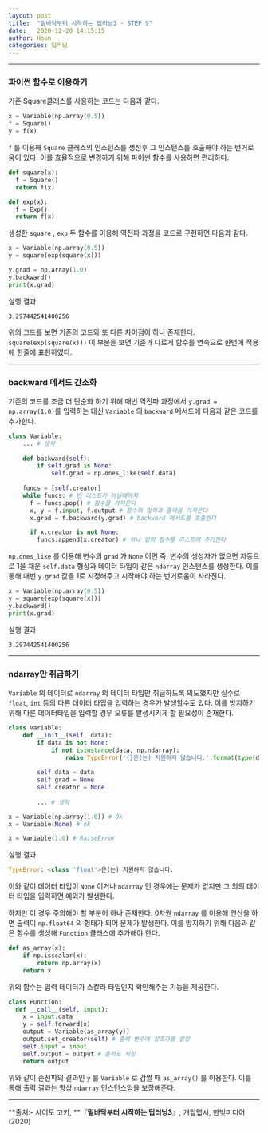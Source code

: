 ```yaml
---
layout: post
title:  "밑바닥부터 시작하는 딥러닝3 - STEP 9"
date:   2020-12-20 14:15:15
author: Hoon
categories: 딥러닝
---
```


-----

###  파이썬 함수로 이용하기

기존 Square클래스를 사용하는 코드는 다음과 같다.

~~~python
x = Variable(np.array(0.5))
f = Square()
y = f(x)
~~~

`f` 를 이용해 `Square` 클래스의 인스턴스를 생성후 그 인스턴스를 호출해야 하는 번거로움이 있다. 이를 효율적으로 변경하기 위해 파이썬 함수를 사용하면 편리하다.

~~~python
def square(x):
  f = Square()
  return f(x)

def exp(x):
  f = Exp()
  return f(x)
~~~

생성한 `square` , `exp`  두 함수를 이용해 역전파 과정을 코드로 구현하면 다음과 같다.

~~~python
x = Variable(np.array(0.5))
y = square(exp(square(x)))

y.grad = np.array(1.0)
y.backward()
print(x.grad)
~~~

실행 결과

~~~
3.297442541400256
~~~

위의 코드를 보면 기존의 코드와 또 다른 차이점이 하나 존재한다. `square(exp(square(x)))` 이 부분을 보면 기존과 다르게 함수를 연속으로 한번에 적용에 한줄에 표현하였다.

----

### backward 메서드 간소화

기존의 코드를 조금 더 단순화 하기 위해 매번 역전파 과정에서  `y.grad = np.array(1.0)`를 입력하는 대신 `Variable` 의 `backward` 메서드에 다음과 같은 코드를 추가한다.

~~~python
class Variable:
    ... # 생략
    
    def backward(self):
        if self.grad is None:
            self.grad = np.ones_like(self.data)
      
    funcs = [self.creator]
    while funcs: # 빈 리스트가 아닐때까지
      f = funcs.pop() # 함수를 가져온다
      x, y = f.input, f.output # 함수의 입력과 출력을 가져온다
      x.grad = f.backward(y.grad) # backward 메서드를 호출한다

      if x.creator is not None:
        funcs.append(x.creator) # 하나 앞의 함수를 리스트에 추가한다
~~~

`np.ones_like` 를 이용해 변수의 `grad` 가 `None` 이면 즉, 변수의 생성자가 없으면 자동으로 1을 채운 `self.data` 형상과 데이터 타입이 같은 `ndarray` 인스턴스를 생성한다. 이를 통해 매번 `y.grad` 값을 1로 지정해주고 시작해야 하는 번거로움이 사라진다.

~~~python
x = Variable(np.array(0.5))
y = square(exp(square(x)))
y.backward()
print(x.grad)
~~~

실행 결과

~~~
3.297442541400256
~~~

----

### ndarray만 취급하기

`Variable` 의 데이터로 `ndarray` 의 데이터 타입만 취급하도록 의도했지만 실수로  `float`, `int` 등의 다른 데이터 타입을 입력하는 경우가 발생할수도 있다. 이를 방지하기 위해 다른 데이터타입을 입력할 경우 오류를 발생시키게 할 필요성이 존재한다.

~~~python
class Variable:
    def __init__(self, data):
        if data is not None:
            if not isinstance(data, np.ndarray):
                raise TypeError('{}은(는) 지원하지 않습니다.'.format(type(data)))
         
        self.data = data
        self.grad = None
        self.creator = None
        
        ... # 생략
~~~

~~~python
x = Variable(np.array(1.0)) # Ok
x = Variable(None) # ok

x = Variable(1.0) # RaiseError
~~~

실행 결과

~~~python
TypeError: <class 'float'>은(는) 지원하지 않습니다.
~~~

이와 같이 데이터 타입이 `None` 이거나 `ndarray` 인 경우에는 문제가 없지만 그 외의 데이터 타입을 입력하면 예외가 발생한다.

하지만 이 경우 주의해야 할 부분이 하나 존재한다. 0차원 `ndarray` 를 이용해 연산을 하면 출력이 `np.float64` 의 형태가 되어 문제가 발생한다. 이를 방지하기 위해 다음과 같은 함수를 생성해 `Function` 클래스에 추가해야 한다.

~~~python
def as_array(x):
    if np.isscalar(x):
        return np.array(x)
    return x
~~~

위의 함수는 입력 데이터가 스칼라 타입인지 확인해주는 기능을 제공한다.

~~~python
class Function:
  def __call__(self, input):
    x = input.data
    y = self.forward(x)
    output = Variable(as_array(y))
    output.set_creator(self) # 출력 변수에 창조자를 설정
    self.input = input
    self.output = output # 출력도 저장
    return output
~~~

위와 같이 순전파의 결과인 `y` 를 `Variable` 로 감쌀 때 `as_array()` 를 이용한다. 이를 통해 출력 결과는 항상 `ndarray` 인스턴스임을 보장해준다.

----

**출처:\- 사이토 고키, **『**밑바닥부터 시작하는 딥러닝3**』, 개앞맵시, 한빛미디어(2020)

